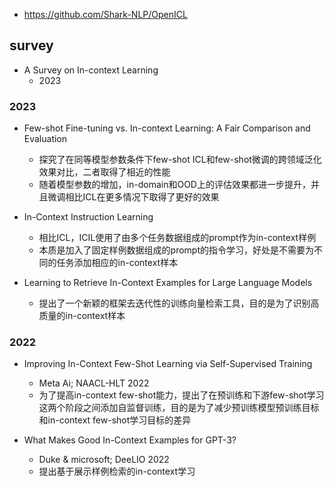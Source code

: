 

- https://github.com/Shark-NLP/OpenICL

## survey

- A Survey on In-context Learning
  - 2023


### 2023

- Few-shot Fine-tuning vs. In-context Learning: A Fair Comparison and Evaluation
  - 探究了在同等模型参数条件下few-shot ICL和few-shot微调的跨领域泛化效果对比，二者取得了相近的性能
  - 随着模型参数的增加，in-domain和OOD上的评估效果都进一步提升，并且微调相比ICL在更多情况下取得了更好的效果

- In-Context Instruction Learning
  - 相比ICL，ICIL使用了由多个任务数据组成的prompt作为in-context样例
  - 本质是加入了固定样例数据组成的prompt的指令学习，好处是不需要为不同的任务添加相应的in-context样本

- Learning to Retrieve In-Context Examples for Large Language Models
  - 提出了一个新颖的框架去迭代性的训练向量检索工具，目的是为了识别高质量的in-context样本


### 2022

- Improving In-Context Few-Shot Learning via Self-Supervised Training
  - Meta Ai; NAACL-HLT 2022
  - 为了提高in-context few-shot能力，提出了在预训练和下游few-shot学习这两个阶段之间添加自监督训练，目的是为了减少预训练模型预训练目标和in-context
few-shot学习目标的差异

- What Makes Good In-Context Examples for GPT-3?
  - Duke & microsoft; DeeLIO 2022
  - 提出基于展示样例检索的in-context学习